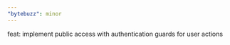 ```yaml
---
"bytebuzz": minor
---
```


feat: implement public access with authentication guards for user actions
